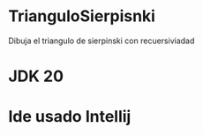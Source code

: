 # TrianguloSierpisnki
Dibuja el triangulo de sierpinski con recuersiviadad
# JDK 20
# Ide usado Intellij
